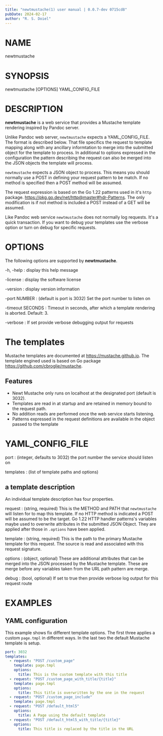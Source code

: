```yaml
---
title: "newtmustache(1) user manual | 0.0.7-dev 0715cd8"
pubDate: 2024-02-17
author: "R. S. Doiel"
---
```


# NAME

newtmustache

# SYNOPSIS

newtmustache [OPTIONS] YAML_CONFIG_FILE

# DESCRIPTION

**newtmustache** is a web service that provides a Mustache template rendering inspired by Pandoc server.

Unlike Pandoc web server, `newtmustache` expects a YAML_CONFIG_FILE. The format is
described below. That file specifics the request to template mapping along with any ancillary informtation
to merge into the submitted object for the template to process. In additional to options expressed in
the configuration the pattern describing the request can also be merged into the JSON objects the template
will process.

`newtmustache` expects a JSON object to process. This means you should normally use a POST
in defining your request pattern to be match.  If no method is specified then a POST method will be
assumed.

The request expression is based on the Go 1.22 patterns used in it's `http` package.
<https://pkg.go.dev/net/http@master#hdr-Patterns>. The only modification is if not method is included
a POST instead of a GET will be assumed.

Like Pandoc web service `newtmustache` does not normally log requests. It's a quick transaction.
If you want to debug your templates use the verbose option or turn on debug for specific requests.

# OPTIONS

The following options are supported by **newtmustache**.

-h, -help
: display this help message

-license
: display the software license

-version
: display version information

-port NUMBER
: (default is port is 3032) Set the port number to listen on

-timeout SECONDS
: Timeout in seconds, after which a template rendering is aborted.  Default: 3.

-verbose
: If set provide verbose debugging output for requests

# The templates

Mustache templates are documented at <https://mustache.github.io>. The template engined
used is based on Go package <https://github.com/cbroglie/mustache>.

## Features

- Newt Mustache only runs on localhost at the designated port (default is 3032).
- Templates are read in at startup and are retained in memory bound to the request path.
- No addition reads are performed once the web service starts listening.
- Patterns expressed in the request definitions are available in the object passed to the template

# YAML_CONFIG_FILE

port
: (integer, defaults to 3032) the port number the service should listen on

templates
: (list of template paths and options)

## a template description

An individual template description has four properties.

request
: (string, required) This is the METHOD and PATH that `newtmustache` will listen for to map this template. If no HTTP method is indicated a POST will be assumed to be the target. Go 1.22 HTTP handler patterns's variables maybe used to overwrite attributes in the submitted JSON Object. They are applied after those in `.options` have been applied.

template
: (string, required) This is the path to the primary Mustache template for this request. The source is read and associated with this request signature.

options
: (object, optional) These are additional attributes that can be merged into the JSON processed by the Mustache template. These are merge before any variables taken from the URL path pattern are merge.

debug
: (bool, optional) If set to true then provide verbose log output for this request route

# EXAMPLES

## YAML configuration

This example shows fix different template options. The first three applies a custom `page.tmpl` in different ways. In the last two the default Mustache template is setup.

~~~yaml
port: 3032
templates:
  - request: "POST /custom_page"
    template: page.tmpl
    options:
      title: This is the custom template with this title
  - request: "POST /custom_page_with_title/{title}"
    template: page.tmpl
    options:
      title: This title is overwritten by the one in the request
  - request: "POST /custom_page_include"
    template: page.tmpl
  - request: "POST /default_html5"
    options:
      title: A Page using the default template
  - request: "POST /default_html5_with_title/{title}"
    options:
      title: This title is replaced by the title in the URL
~~~


